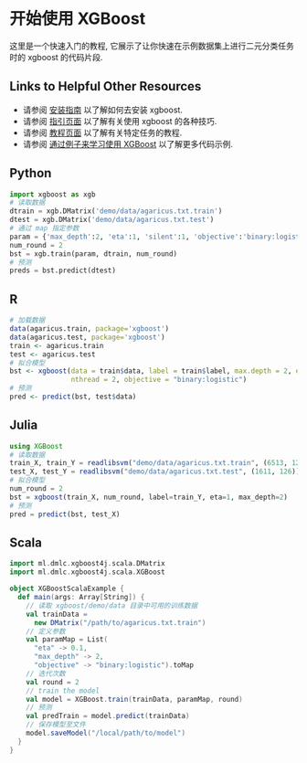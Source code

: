 # 开始使用 XGBoost

这里是一个快速入门的教程, 它展示了让你快速在示例数据集上进行二元分类任务时的 xgboost 的代码片段.

## Links to Helpful Other Resources
- 请参阅 [安装指南](../build.md) 以了解如何去安装 xgboost.
- 请参阅 [指引页面](../how_to/index.md) 以了解有关使用 xgboost 的各种技巧.
- 请参阅 [教程页面](../tutorials/index.md) 以了解有关特定任务的教程.
- 请参阅 [通过例子来学习使用 XGBoost](../../demo) 以了解更多代码示例.

## Python

```python
import xgboost as xgb
# 读取数据
dtrain = xgb.DMatrix('demo/data/agaricus.txt.train')
dtest = xgb.DMatrix('demo/data/agaricus.txt.test')
# 通过 map 指定参数
param = {'max_depth':2, 'eta':1, 'silent':1, 'objective':'binary:logistic' }
num_round = 2
bst = xgb.train(param, dtrain, num_round)
# 预测
preds = bst.predict(dtest)
```

## R

```r
# 加载数据
data(agaricus.train, package='xgboost')
data(agaricus.test, package='xgboost')
train <- agaricus.train
test <- agaricus.test
# 拟合模型
bst <- xgboost(data = train$data, label = train$label, max.depth = 2, eta = 1, nround = 2,
               nthread = 2, objective = "binary:logistic")
# 预测
pred <- predict(bst, test$data)

```

## Julia

```julia
using XGBoost
# 读取数据
train_X, train_Y = readlibsvm("demo/data/agaricus.txt.train", (6513, 126))
test_X, test_Y = readlibsvm("demo/data/agaricus.txt.test", (1611, 126))
# 拟合模型
num_round = 2
bst = xgboost(train_X, num_round, label=train_Y, eta=1, max_depth=2)
# 预测
pred = predict(bst, test_X)
```

## Scala

```scala
import ml.dmlc.xgboost4j.scala.DMatrix
import ml.dmlc.xgboost4j.scala.XGBoost

object XGBoostScalaExample {
  def main(args: Array[String]) {
    // 读取 xgboost/demo/data 目录中可用的训练数据
    val trainData =
      new DMatrix("/path/to/agaricus.txt.train")
    // 定义参数
    val paramMap = List(
      "eta" -> 0.1,
      "max_depth" -> 2,
      "objective" -> "binary:logistic").toMap
    // 迭代次数
    val round = 2
    // train the model
    val model = XGBoost.train(trainData, paramMap, round)
    // 预测
    val predTrain = model.predict(trainData)
    // 保存模型至文件
    model.saveModel("/local/path/to/model")
  }
}
```
